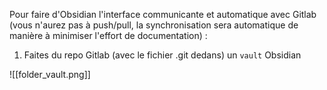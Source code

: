 Pour faire d'Obsidian l'interface communicante et automatique avec Gitlab (vous n'aurez pas à push/pull, la synchronisation sera automatique de manière à minimiser l'effort de documentation) : 


1. Faites du repo Gitlab (avec le fichier .git dedans) un `vault` Obsidian

![[folder_vault.png]]

